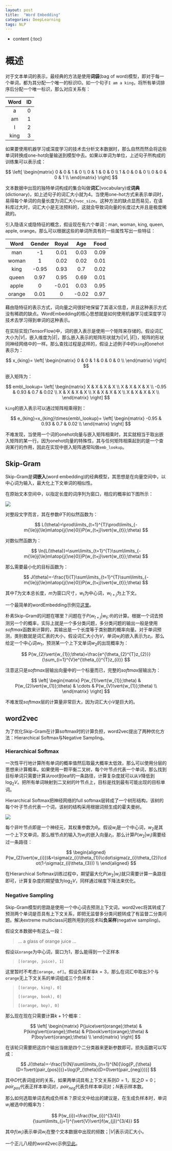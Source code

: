 ```yaml
---
layout: post
title:  "Word Embedding"
categories: DeepLearning
tags: NLP
---
```


* content
{:toc}

# 概述

对于文本单词的表示，最经典的方法是使用**词袋**(bag of word)模型，即对于每一个单词，都为其分配一个唯一的标识ID。如一个句子```I am a king```，将所有单词排序后分配一个唯一标识，那么对应关系有：

|Word|ID|
|:-:|:-:|
|a|0|
|am|1|
|I|2|
|king|3|

如果要使用机器学习或深度学习的技术去分析文本数据时，那么自然而然会将这些单词转换成one-hot向量输送到模型中去。如果以单词为单位，上述句子所构成的训练集可以表示成：

$$
\left[
 \begin{matrix}
   0 & 0 & 1 & 0 \\
   0 & 1 & 0 & 0 \\
   1 & 0 & 0 & 0 \\
   0 & 0 & 0 & 1 \\
  \end{matrix}
\right]
$$

文本数据中出现的独特单词构成的集合叫做**词汇**(vocabulary)或**词典**(dictionary)，如上述句子的词汇大小就为$4$。当使用one-hot方式来表示单词时，易得每个单词的向量长度为词汇大小```voc_size```。这种方法的缺点显而易见，在语料库过大时，词汇大小是无法预料的，这就会导致词向量的长度过大并且是极度稀疏的。

引入隐语义或隐特征的概念，假设现在有六个单词：man, woman, king, queen, apple, orange。那么可以根据这些的单词所具有的一些属性写出一些特征：

|Word|Gender|Royal|Age|Food|
|:-:|:-:|:-:|:-:|:-:|
|man|-1|0.01|0.03|0.09|
|woman|1|0.02|0.02|0.01|
|king|-0.95|0.93|0.7|0.02|
|queen|0.97|0.95|0.69|0.01|
|apple|0|-0.01|0.03|0.95|
|orange|0.01|0|-0.02|0.97|

藉由隐特征的表示方式，词向量之间很好地保留了其语义信息，并且这种表示方式没有稀疏的缺点。WordEmbedding的核心思想就是如何使用机器学习或深度学习技术去学习得到单词的这种表示。

在实际实现(TensorFlow)中，词的嵌入表示是使用一个矩阵来存储的。假设词汇大小为$\vert{V}\vert$，嵌入维度为$\vert{E}\vert$，那么嵌入表示的矩阵形状就为$(\vert{V}\vert, \vert{E}\vert)$，矩阵的形状同神经网络中的一样。那么查找过程是这样的，假设上述例子中的```king```的onehot表示为：

$$
x_{king}=
\left[
 \begin{matrix}
   0 & 0 & 1 & 0 & 0 & 0 \\
  \end{matrix}
\right]
$$

嵌入矩阵为：

$$
emb\_lookup=
\left[
 \begin{matrix}
   X & X & X & X \\
   X & X & X & X \\
   -0.95 & 0.93 & 0.7 & 0.02 \\
   X & X & X & X \\
   X & X & X & X \\
   X & X & X & X \\
  \end{matrix}
\right]
$$

```king```的嵌入表示可以通过矩阵相乘得到：

$$
e_{king}=x_{king}\times{emb\_lookup}=
\left[
 \begin{matrix}
   -0.95 & 0.93 & 0.7 & 0.02 \\
  \end{matrix}
\right]
$$

不难发现，当使用一个词的onehot向量与嵌入矩阵相乘时，其实就相当于取出嵌入矩阵的某一行。因为onehot向量的特殊性，其与任何矩阵相乘起到的是一个查询某行的作用，因此在实现中嵌入矩阵通常叫做```emb_lookup```。

## Skip-Gram

Skip-Gram是**词嵌入**(word embedding)的经典模型，其思想是在向量空间中，以中心词为输入，最大化上下文单词的相似性。

在原始文本空间中，以指定长度的词序列为窗口，相应的概率如下图所示：

![](/img/2019-04-17_15-33-51.bmp)

对整段文字而言，其在参数$\theta$下的似然函数为：

$$
L(\theta)=\prod\limits_{t=1}^{T}\prod\limits_{-m{\le}j{\le}m\atop{j{\ne}0}}P(w_{t+j}\vert{w_{t}};\theta)
$$

对数似然函数为：

$$
\ln{L(\theta)}=\sum\limits_{t=1}^{T}\sum\limits_{-m{\le}j{\le}m\atop{j{\ne}0}}P(w_{t+j}\vert{w_{t}};\theta)
$$

那么需要最小化的目标函数为：

$$
J(\theta)=-\frac{1}{T}\sum\limits_{t=1}^{T}\sum\limits_{-m{\le}j{\le}m\atop{j{\ne}0}}P(w_{t+j}\vert{w_{t}};\theta)
$$

其中$T$为文本总长度，$m$为窗口尺寸，$w_{t}$为中心词，$w_{t+j}$为上下文。

一个最简单的wordEmbedding示例见[这里](https://github.com/Daya-Jin/DL_for_learner/blob/master/NLP/WordEmbedding.ipynb)。

朴素Skip-Gram的问题在哪里？问题在于$P(w_{t+j}\vert{w_{t}};\theta)$的计算。根据一个词去预测另一个的概率，实际上就是一个多分类问题，多分类问题的输出一般是使用$softmax$函数来计算的，其输出是一个长度等于类别数的概率向量。对于单词预测，类别数就是词汇表的大小，假设词汇大小为$V$，单词$w_{i}$的嵌入表示为$z_{i}$，那么给定一个中心词$w_{1}$，预测某一个上下文单词$w_{2}$的出现概率为：

$$
P(w_{2}\vert{w_{1}};\theta)=\frac{e^{\theta_{2}^{T}z_{2}}}{\sum_{i=1}^{V}e^{\theta_{i}^{T}z_{i}}}
$$

注意这只是$softmax$层输出向量中的一个标量而已，完整的$softmax$层输出为：

$$
\left[
 \begin{matrix}
   P(w_{1}\vert{w_{1}};\theta) & P(w_{2}\vert{w_{1}};\theta) & \cdots & P(w_{V}\vert{w_{1}};\theta) \\
  \end{matrix}
\right]
$$

不难发现$softmax$层的计算量非常巨大，因为词汇大小$V$是巨大的。

## word2vec

为了优化Skip-Gram在计算softmax时的计算负担，word2vec提出了两种优化方法：Hierarchical Softmax与Negative Sampling。

### Hierarchical Softmax

一次性平行地计算所有单词的概率值然后取最大概率太低效，那么可以使用分层的思想来计算概率。如果使用一颗平衡二叉树，每个叶节点代表一个单词，那么找到目标单词只需要计算从root到leaf的一条路径，计算复杂度就可以从$V$降低到$\log_{2}V$。把所有单词映射到二叉树的叶节点上，目标是找到最有可能出现的目标单词。

Hierarchical Softmax把神经网络的full softmax层转成了一个树形结构，该树的每个叶子节点代表一个词，该树的结构采用根据词频生成的霍夫曼树。

![](/img/14713582964341.jpg)

每个非叶节点即是一个神经元，其权重参数为$\theta_{i}$。假设$w_{i}$是一个中心词，$w_{2}$是其一个上下文单词，那么根节点的输入为$w_{i}$的嵌入向量$z_{i}$，那么计算$P(w_{2}\vert{w_{i}})$需要经过一条路径：

$$
\begin{aligned}
  P(w_{2}\vert{w_{i}})&=\sigma(z_{i}\theta_{1})\cdot\sigma(z_{i}\theta_{2})\cdot(1-\sigma(z_{i}\theta_{3})) \\
\end{aligned}
$$

在Hierarchical Softmax训练过程中，期望最大化$P(w_{2}\vert{w_{i}})$就只需要计算一条路径即可，计算复杂度的期望值为$\log_{2}V$，同样通过梯度下降法来优化。

### Negative Sampling

Skip-Gram模型的思路是使用一个中心词去预测上下文词，word2vec将其转成了预测两个单词是否具有上下文关系，即把无监督多分类问题转成了有监督二分类问题。解决extreme multiclass问题所用到的技术叫**负采样**(negative sampling)。

假设文本数据中有这么一段：

> ... a glass of orange juice ...

假设以```orange```为中心词，窗口为$1$，那么能得到一个正样本

> ```[(orange, juice), 1]```

这里暂时不考虑```[orange, of]```。假设负采样率$k=3$，那么在词汇中取出$3$个与```orange```无上下文关系的单词组成三个负样本：

> ```[(orange, king), 0]```
> 
> ```[(orange, book), 0]```
> 
> ```[(orange, boy), 0]```

那么现在现在只需要计算$k+1$个概率：

$$
\left[
 \begin{matrix}
   P(juice\vert{orange};\theta) & P(king\vert{orange};\theta) & P(book\vert{orange};\theta) & P(boy\vert{orange};\theta) \\
  \end{matrix}
\right]
$$

在该轮只需要把这四个输出当做是四个二分类器来更新参数即可。损失函数可以写成：

$$
J(\theta)=-\frac{1}{N}\sum\limits_{n=1}^{N}[\log{P_{\theta}(D=1\vert{pair_{pos}})}+\log{P_{\theta}(D=0\vert{pair_{neg}})}]
$$

其中$D$代表词组对的关系，如果两单词具有上下文关系则$D=1$，反之$D=0$；$pair_{pos}$代表正样本单词对，$pair_{neg}$代表负样本单词对；$N$表示样本数。

那么如何选取单词去构成负样本？原论文中给出的建议是，在生成负样本时，单词$w_{i}$被选中的概率为：

$$
P(w_{i})=\frac{f(w_{i})^{3/4}}{\sum\limits_{j=1}^{\vert{V}\vert}f(w_{j})^{3/4}}
$$

其中$f(w_{i})$表示单词$w_{i}$在整个文本数据中出现的频数；$\vert{V}\vert$表示词汇大小。

一个正儿八经的word2vec示例[见此](https://github.com/Daya-Jin/DL_for_learner/blob/master/NLP/word2vec.ipynb)。
